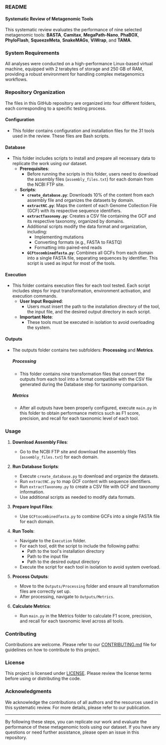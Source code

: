 ### README

#### Systematic Review of Metagenomic Tools

This systematic review evaluates the performance of nine selected metagenomic tools: **BASTA**, **Camitax**, **MegaPath-Nano**, **PhaBOX**, **PhyloFlash**, **SqueezeMeta**, **SnakeMAGs**, **ViWrap**, and **TAMA**.

### System Requirements
All analyses were conducted on a high-performance Linux-based virtual machine, equipped with 2 terabytes of storage and 250 GB of RAM, providing a robust environment for handling complex metagenomics workflows.

### Repository Organization

The files in this GitHub repository are organized into four different folders, each corresponding to a specific testing process.

#### Configuration
- This folder contains configuration and installation files for the 31 tools used in the review. These files are Bash scripts.

#### Database
- This folder includes scripts to install and prepare all necessary data to replicate the work using our dataset.
  - **Prerequisites**:
    - Before running the scripts in this folder, users need to download the assembly files (`assembly_files.txt`) for each domain from the NCBI FTP site.
  - **Scripts**:
    - **`create_database.py`**: Downloads 10% of the content from each assembly file and organizes the datasets by domain.
    - **`extractNC.py`**: Maps the content of each Genome Collection File (GCF) with its respective sequence identifiers.
    - **`extractTaxonomy.py`**: Creates a CSV file containing the GCF and its respective taxonomy, organized by domains.
    - Additional scripts modify the data format and organization, including:
      - Implementing mutations
      - Converting formats (e.g., FASTA to FASTQ)
      - Formatting into paired-end reads
    - **`GCFtocombinedfasta.py`**: Combines all GCFs from each domain into a single FASTA file, separating sequences by identifier. This script is used as input for most of the tools.

#### Execution
- This folder contains execution files for each tool tested. Each script includes steps for input transformation, environment activation, and execution commands.
  - **User Input Required**:
    - Users must insert the path to the installation directory of the tool, the input file, and the desired output directory in each script.
  - **Important Note**:
    - These tools must be executed in isolation to avoid overloading the system.

#### Outputs
- The outputs folder contains two subfolders: **Processing** and **Metrics**.
  
  ##### Processing
  - This folder contains nine transformation files that convert the outputs from each tool into a format compatible with the CSV file generated during the Database step for taxonomy comparison.

  ##### Metrics
  - After all outputs have been properly configured, execute `main.py` in this folder to obtain performance metrics such as F1 score, precision, and recall for each taxonomic level of each tool.

### Usage

1. **Download Assembly Files**:
   - Go to the NCBI FTP site and download the assembly files (`assembly_files.txt`) for each domain.

2. **Run Database Scripts**:
   - Execute `create_database.py` to download and organize the datasets.
   - Run `extractNC.py` to map GCF content with sequence identifiers.
   - Run `extractTaxonomy.py` to create a CSV file with GCF and taxonomy information.
   - Use additional scripts as needed to modify data formats.

3. **Prepare Input Files**:
   - Use `GCFtocombinedfasta.py` to combine GCFs into a single FASTA file for each domain.

4. **Run Tools**:
   - Navigate to the `Execution` folder.
   - For each tool, edit the script to include the following paths:
     - Path to the tool's installation directory
     - Path to the input file
     - Path to the desired output directory
   - Execute the script for each tool in isolation to avoid system overload.

5. **Process Outputs**:
   - Move to the `Outputs/Processing` folder and ensure all transformation files are correctly set up.
   - After processing, navigate to `Outputs/Metrics`.

6. **Calculate Metrics**:
   - Run `main.py` in the Metrics folder to calculate F1 score, precision, and recall for each taxonomic level across all tools.

### Contributing

Contributions are welcome. Please refer to our [CONTRIBUTING.md](CONTRIBUTING.md) file for guidelines on how to contribute to this project.

### License

This project is licensed under [LICENSE](LICENSE). Please review the license terms before using or distributing the code.

### Acknowledgments

We acknowledge the contributions of all authors and the resources used in this systematic review. For more details, please refer to our publication.

---

By following these steps, you can replicate our work and evaluate the performance of these metagenomic tools using our dataset. If you have any questions or need further assistance, please open an issue in this repository.
